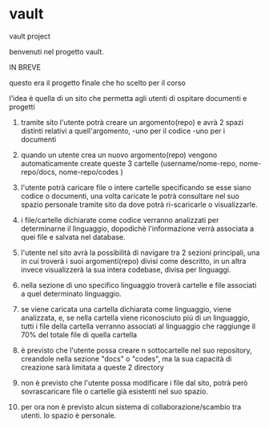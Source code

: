# vault
vault project


benvenuti nel progetto vault.

IN BREVE


questo era il progetto finale che ho scelto per il corso

l'idea è quella di un sito che permetta agli utenti di ospitare documenti e progetti

1) tramite sito l'utente potrà creare un argomento(repo) 
e avrà 2 spazi distinti relativi a quell'argomento, 
-uno per il codice 
-uno per i documenti


2) quando un utente crea un nuovo argomento(repo) 
vengono automaticamente create queste 3 cartelle 
(username/nome-repo, nome-repo/docs, nome-repo/codes ) 

3) l'utente potrà caricare file o intere cartelle 
specificando se esse siano codice o documenti,
una volta caricate le potrà consultare nel suo spazio personale tramite sito 
da dove potrà ri-scaricarle o visualizzarle.

4) i file/cartelle dichiarate come codice verranno analizzati per determinarne il linguaggio, dopodichè l'informazione verrà associata a quei file e salvata nel database.



5) l'utente nel sito avrà la possibilità di navigare tra 2 sezioni principali,
una in cui troverà i suoi argomenti(repo) divisi come descritto,
in un altra invece visualizzerà la sua intera codebase, divisa per linguaggi. 


6) nella sezione di uno specifico linguaggio troverà cartelle e file associati a quel determinato linguaggio.

7) se viene caricata una cartella dichiarata come linguaggio, viene analizzata, e, se nella cartella viene riconosciuto più di un linguaggio,  tutti i file della cartella verranno associati al linguaggio che raggiunge il 70% del totale file di quella cartella


8) è previsto che l'utente possa creare n sottocartelle nel suo repository,
creandole nella sezione "docs" o "codes",
ma la sua capacità di creazione sarà limitata a queste 2 directory 


9) non è previsto che l'utente possa modificare i file dal sito, 
potrà però sovrascaricare file o cartelle già esistenti nel suo spazio.

10) per ora non è previsto alcun sistema di collaborazione/scambio tra utenti. lo spazio è personale.







